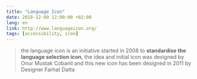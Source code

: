 ```yaml
---
title: "Language Icon"
date: 2018-12-09 12:00:00 +02:00
lang: en
link: http://www.languageicon.org/
tags: [accessibility, icon]
---
```


> the language icon is an initiative started in 2008 to **standardise the language selection icon**, the idea and initial icon was designed by Onur Mustak Cobanli and this new icon has been designed in 2011 by Designer Farhat Datta
